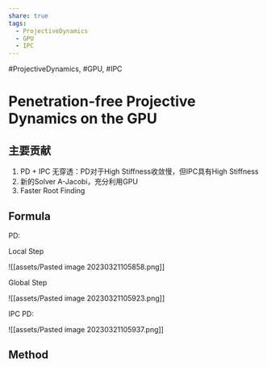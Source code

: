 ```yaml
---
share: true
tags:
  - ProjectiveDynamics
  - GPU
  - IPC
---
```




#ProjectiveDynamics, #GPU, #IPC

# Penetration-free Projective Dynamics on the GPU

## 主要贡献

1. PD + IPC 无穿透：PD对于High Stiffness收敛慢，但IPC具有High Stiffness
2. 新的Solver A-Jacobi，充分利用GPU
3. Faster Root Finding

## Formula 

PD:

Local Step

![[assets/Pasted image 20230321105858.png]]

Global Step

![[assets/Pasted image 20230321105923.png]]

IPC PD:

![[assets/Pasted image 20230321105937.png]]

## Method



